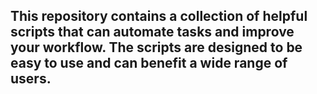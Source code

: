 ## This repository contains a collection of helpful scripts that can automate tasks and improve your workflow. The scripts are designed to be easy to use and can benefit a wide range of users.
